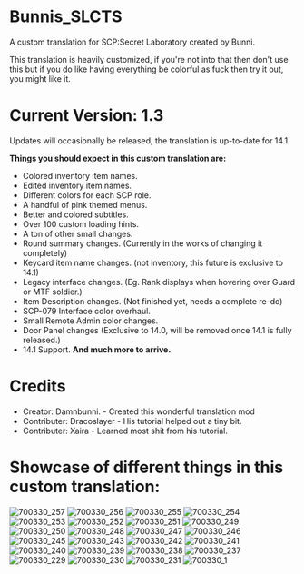 # Bunnis_SLCTS

A custom translation for SCP:Secret Laboratory created by Bunni.

This translation is heavily customized, if you're not into that then don't use this but if you do like having everything be colorful as fuck then try it out, you might like it.

# Current Version: 1.3
Updates will occasionally be released, the translation is up-to-date for 14.1.

**Things you should expect in this custom translation are:**
* Colored inventory item names.
* Edited inventory item names.
* Different colors for each SCP role.
* A handful of pink themed menus.
* Better and colored subtitles.
* Over 100 custom loading hints.
* A ton of other small changes.
* Round summary changes. (Currently in the works of changing it completely)
* Keycard item name changes. (not inventory, this future is exclusive to 14.1)
* Legacy interface changes. (Eg. Rank displays when hovering over Guard or MTF soldier.)
* Item Description changes. (Not finished yet, needs a complete re-do)
* SCP-079 Interface color overhaul.
* Small Remote Admin color changes.
* Door Panel changes (Exclusive to 14.0, will be removed once 14.1 is fully released.)
* 14.1 Support.
**And much more to arrive.**

# Credits
* Creator: Damnbunni. - Created this wonderful translation mod
* Contributer: Dracoslayer - His tutorial helped out a tiny bit.
* Contributer: Xaira - Learned most shit from his tutorial.

# Showcase of different things in this custom translation:
![700330_257](https://github.com/user-attachments/assets/d74fc806-9d8c-4660-84ee-cf885f132462)
![700330_256](https://github.com/user-attachments/assets/acfdc304-cfb4-43de-a64a-23dbe9e50310)
![700330_255](https://github.com/user-attachments/assets/8809ea57-0fe3-43c0-8177-013d65222724)
![700330_254](https://github.com/user-attachments/assets/e3bff782-0e61-4db9-bf01-33ec4f586b43)
![700330_253](https://github.com/user-attachments/assets/ce44f65a-7976-48a7-88c0-5688b5d061e7)
![700330_252](https://github.com/user-attachments/assets/1382eedb-c9dc-4820-83ed-84f37e078fd2)
![700330_251](https://github.com/user-attachments/assets/672d3ce4-9cef-4ba8-8c15-ee008e7e18bf)
![700330_249](https://github.com/user-attachments/assets/a71c4ed3-ece9-46de-a172-40b3320ef3b2)
![700330_250](https://github.com/user-attachments/assets/a643e7ab-d88d-41fa-a3c5-e8a2d1070c8c)
![700330_248](https://github.com/user-attachments/assets/f5ad9414-ccd3-4a8b-abfb-50f42328db6d)
![700330_247](https://github.com/user-attachments/assets/f9aa30a9-42f6-40b7-b2c8-fac19b4c146d)
![700330_246](https://github.com/user-attachments/assets/52811591-05d7-4737-817d-a4172e95e507)
![700330_245](https://github.com/user-attachments/assets/9cb90a34-3843-4218-babc-8476b37578ea)
![700330_243](https://github.com/user-attachments/assets/c6de2e1f-7e6a-4637-ad60-65f9967b5e1d)
![700330_242](https://github.com/user-attachments/assets/8d0537ba-7602-4d44-863f-3abc929c28b8)
![700330_241](https://github.com/user-attachments/assets/e4b15588-3da1-48d0-8892-1a3081a7f2f9)
![700330_240](https://github.com/user-attachments/assets/0dc8e5af-8df5-4d3f-b6bb-32b34dc4149a)
![700330_239](https://github.com/user-attachments/assets/4404fa05-1dca-431d-98b7-d65f78498b71)
![700330_238](https://github.com/user-attachments/assets/b86178e8-4f2e-4889-9b56-02bc3ff66fd0)
![700330_237](https://github.com/user-attachments/assets/ce462da3-1304-4c17-a4dd-6e950b824682)
![700330_229](https://github.com/user-attachments/assets/484110c2-ea48-45f8-8260-a5e62caa4c39)
![700330_230](https://github.com/user-attachments/assets/e49c43d8-ab34-4c93-b29d-6e9583d8efbd)
![700330_231](https://github.com/user-attachments/assets/7d886ef3-3343-4604-98a4-c4c893a4b088)
![700330_1](https://github.com/user-attachments/assets/56ed313f-038b-40d7-8b7b-665dfec14736)
